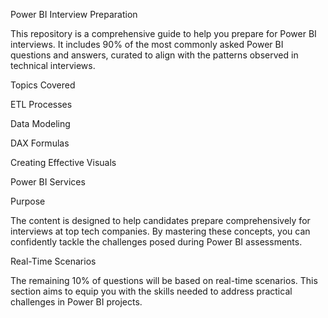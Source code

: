 Power BI Interview Preparation

This repository is a comprehensive guide to help you prepare for Power BI interviews. It includes 90% of the most commonly asked Power BI questions and answers, curated to align with the patterns observed in technical interviews.

Topics Covered

ETL Processes

Data Modeling

DAX Formulas

Creating Effective Visuals

Power BI Services

Purpose

The content is designed to help candidates prepare comprehensively for interviews at top tech companies. By mastering these concepts, you can confidently tackle the challenges posed during Power BI assessments.

Real-Time Scenarios

The remaining 10% of questions will be based on real-time scenarios. This section aims to equip you with the skills needed to address practical challenges in Power BI projects.
